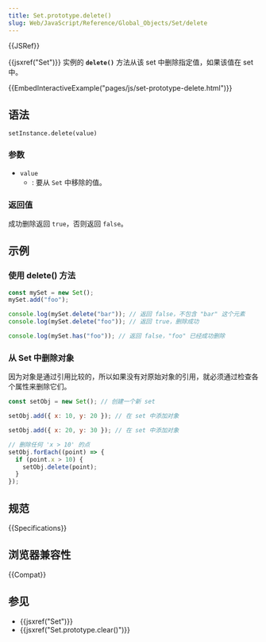 ```yaml
---
title: Set.prototype.delete()
slug: Web/JavaScript/Reference/Global_Objects/Set/delete
---
```


{{JSRef}}

{{jsxref("Set")}} 实例的 **`delete()`** 方法从该 set 中删除指定值，如果该值在 set 中。

{{EmbedInteractiveExample("pages/js/set-prototype-delete.html")}}

## 语法

```js-nolint
setInstance.delete(value)
```

### 参数

- `value`
  - : 要从 `Set` 中移除的值。

### 返回值

成功删除返回 `true`，否则返回 `false`。

## 示例

### 使用 delete() 方法

```js
const mySet = new Set();
mySet.add("foo");

console.log(mySet.delete("bar")); // 返回 false，不包含 "bar" 这个元素
console.log(mySet.delete("foo")); // 返回 true，删除成功

console.log(mySet.has("foo")); // 返回 false，"foo" 已经成功删除
```

### 从 Set 中删除对象

因为对象是通过引用比较的，所以如果没有对原始对象的引用，就必须通过检查各个属性来删除它们。

```js
const setObj = new Set(); // 创建一个新 set

setObj.add({ x: 10, y: 20 }); // 在 set 中添加对象

setObj.add({ x: 20, y: 30 }); // 在 set 中添加对象

// 删除任何 'x > 10' 的点
setObj.forEach((point) => {
  if (point.x > 10) {
    setObj.delete(point);
  }
});
```

## 规范

{{Specifications}}

## 浏览器兼容性

{{Compat}}

## 参见

- {{jsxref("Set")}}
- {{jsxref("Set.prototype.clear()")}}
